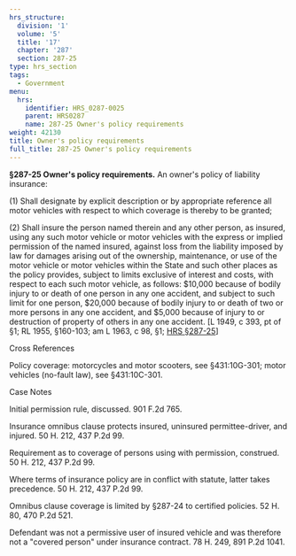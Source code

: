 ```yaml
---
hrs_structure:
  division: '1'
  volume: '5'
  title: '17'
  chapter: '287'
  section: 287-25
type: hrs_section
tags:
  - Government
menu:
  hrs:
    identifier: HRS_0287-0025
    parent: HRS0287
    name: 287-25 Owner's policy requirements
weight: 42130
title: Owner's policy requirements
full_title: 287-25 Owner's policy requirements
---
```

**§287-25 Owner's policy requirements.** An owner's policy of liability insurance:

(1) Shall designate by explicit description or by appropriate reference all motor vehicles with respect to which coverage is thereby to be granted;

(2) Shall insure the person named therein and any other person, as insured, using any such motor vehicle or motor vehicles with the express or implied permission of the named insured, against loss from the liability imposed by law for damages arising out of the ownership, maintenance, or use of the motor vehicle or motor vehicles within the State and such other places as the policy provides, subject to limits exclusive of interest and costs, with respect to each such motor vehicle, as follows: $10,000 because of bodily injury to or death of one person in any one accident, and subject to such limit for one person, $20,000 because of bodily injury to or death of two or more persons in any one accident, and $5,000 because of injury to or destruction of property of others in any one accident. [L 1949, c 393, pt of §1; RL 1955, §160-103; am L 1963, c 98, §1; [HRS §287-25](/title-17/chapter-287/section-287-25/)]

Cross References

Policy coverage: motorcycles and motor scooters, see §431:10G-301; motor vehicles (no-fault law), see §431:10C-301.

Case Notes

Initial permission rule, discussed. 901 F.2d 765.

Insurance omnibus clause protects insured, uninsured permittee-driver, and injured. 50 H. 212, 437 P.2d 99.

Requirement as to coverage of persons using with permission, construed. 50 H. 212, 437 P.2d 99.

Where terms of insurance policy are in conflict with statute, latter takes precedence. 50 H. 212, 437 P.2d 99.

Omnibus clause coverage is limited by §287-24 to certified policies. 52 H. 80, 470 P.2d 521.

Defendant was not a permissive user of insured vehicle and was therefore not a "covered person" under insurance contract. 78 H. 249, 891 P.2d 1041.